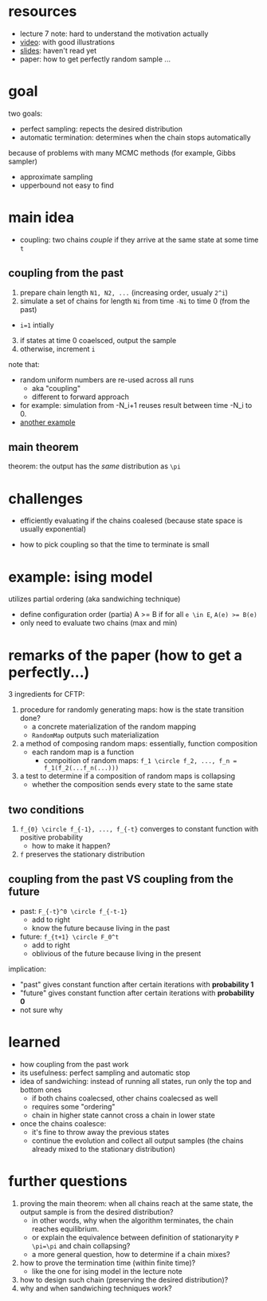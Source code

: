# resources

- lecture 7 note: hard to understand the motivation actually
- [video](https://www.youtube.com/watch?v=8jU5tpoS7VE): with good illustrations
- [slides](http://www.cs.tau.ac.il/~amnon/Classes/2010-Seminar-Random-Walk/Presentations/Propp-Wilson.pdf): haven't read yet
- paper: how to get perfectly random sample ...

# goal

two goals:

- perfect sampling: repects the desired distribution
- automatic termination:  determines when the chain stops automatically

because of problems with many MCMC methods (for example, Gibbs sampler)

- approximate sampling
- upperbound not easy to find

# main idea

- coupling: two chains *couple* if they arrive at the same state at some time `t`

## coupling from the past

1. prepare chain length `N1, N2, ...` (increasing order, usualy `2^i`)
2. simulate a set of chains for length `Ni` from time `-Ni` to time 0 (from the past)
  - `i=1` intially
3. if states at time 0 coaelsced, output the sample
4. otherwise, increment `i`

note that:

- random uniform numbers are re-used across all runs
  - aka "coupling"
  - different to forward approach
- for example: simulation from -N_i+1 reuses result between time -N_i to 0.
- [another example](https://youtu.be/8jU5tpoS7VE?t=7m3s)

## main theorem

theorem: the output has the *same* distribution as `\pi`

# challenges

- efficiently evaluating if the chains coalesed (because state space is usually exponential)

- how to pick coupling so that the time to terminate is small

# example: ising model

utilizes partial ordering (aka sandwiching technique)

- define configuration order (partia) A >= B if for all `e \in E`, `A(e) >= B(e)`
- only need to evaluate two chains (max and min)

# remarks of the paper (how to get a perfectly...)

3 ingredients for CFTP:

1. procedure for randomly generating maps: how is the state transition done?
   - a concrete materialization of the random mapping
   - `RandomMap` outputs such materialization 
2. a method of composing random maps: essentially, function composition
   - each random map is a function
     - compoition of random maps: `f_1 \circle f_2, ..., f_n = f_1(f_2(...f_n(...)))`
3. a test to determine if a composition of random maps is collapsing
   - whether the composition sends every state to the same state

## two conditions

1. `f_{0} \circle f_{-1}, ..., f_{-t}` converges to constant function with positive probability
   - how to make it happen?
2. `f` preserves the stationary distribution

## coupling from the past VS coupling from the future 

- past: `F_{-t}^0 \circle f_{-t-1}`
  - add to right
  - know the future because living in the past
- future: `f_{t+1} \circle F_0^t`
  - add to right
  - oblivious of the future because living in the present

implication:

- "past" gives constant function after certain iterations with **probability 1**
- "future" gives constant function after certain iterations with **probability 0**
- not sure why

# learned

- how coupling from the past work
- its usefulness: perfect sampling and automatic stop
- idea of sandwiching: instead of running all states, run only the top and bottom ones
  - if both chains coalecsed, other chains coalecsed as well
  - requires some "ordering"
  - chain in higher state cannot cross a chain in lower state
- once the chains coalesce:
  - it's fine to throw away the previous states
  - continue the evolution and collect all output samples (the chains already mixed to the stationary distribution)
  
# further questions

1. proving the main theorem: when all chains reach at the same state, the output sample is from the desired distribution?
   - in other words, why when the algorithm terminates, the chain reaches equilibrium. 
   - or explain the equivalence between definition of stationaryity `P \pi=\pi` and chain collapsing?
   - a more general question, how to determine if a chain mixes?
2. how to prove the termination time (within finite time)?
   - like the one for ising model in the lecture note
3. how to design such chain (preserving the desired distribution)?
4. why and when sandwiching techniques work?
